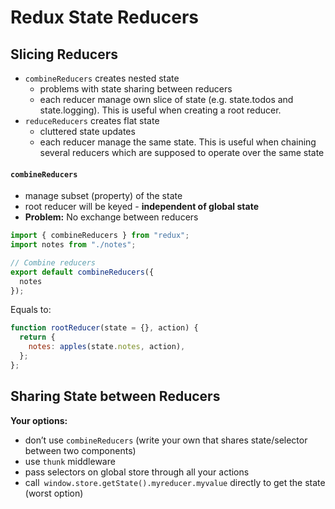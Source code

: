# Redux State Reducers

## Slicing Reducers


- `combineReducers` creates nested state
	- problems with state sharing between reducers
	- each reducer manage own slice of state (e.g. state.todos and state.logging). This is useful when creating a root reducer.
- `reduceReducers` creates flat state
	- cluttered state updates
	- each reducer manage the same state. This is useful when chaining several reducers which are supposed to operate over the same state


#### `combineReducers`
- manage subset (property) of the state
- root reducer will be keyed - **independent of global state**
- **Problem:** No exchange between reducers

```javascript
import { combineReducers } from "redux";
import notes from "./notes";

// Combine reducers
export default combineReducers({
  notes
});
```

Equals to:

```javascript
function rootReducer(state = {}, action) {
  return {
    notes: apples(state.notes, action),
  };
};
```



## Sharing State between Reducers

**Your options:**
- don’t use `combineReducers` (write your own that shares state/selector between two components)
- use `thunk` middleware
- pass selectors on global store through all your actions
- call` window.store.getState().myreducer.myvalue` directly to get the state (worst option)

